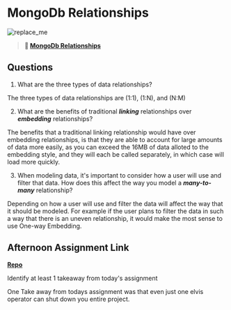 # MongoDb Relationships

![replace_me](https://codeworks.blob.core.windows.net/public/assets/img/illustrations/placeholder.svg)

> **📖 [MongoDb Relationships](https://codeworksacademy.com/fs-student-guide/resources/wk5/02-Relationships)**

## Questions

1. What are the three types of data relationships?

The three types of data relationships are (1:1), (1:N), and (N:M)

2. What are the benefits of traditional ***linking*** relationships over ***embedding*** relationships?

The benefits that a traditional linking relationship would have over embedding relationships, is that they are able to account for large amounts of data more easily, as you can exceed the 16MB of data alloted to the embedding style, and they will each be called separately, in which case will load more quickly. 

3. When modeling data, it's important to consider how a user will use and filter that data. How does this affect the way you model a ***many-to-many*** relationship? 

Depending on how a user will use and filter the data will affect the way that it should be modeled. For example if the user plans to filter the data in such a way that there is an uneven relationship, it would make the most sense to use One-way Embedding.

## Afternoon Assignment Link

**[Repo](https://github.com/PeytonCurr/gregslistNode.git)**

Identify at least 1 takeaway from today's assignment

One Take away from todays assignment was that even just one elvis operator can shut down you entire project. 